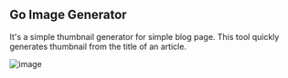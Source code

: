## Go Image Generator

It's a simple thumbnail generator for simple blog page. This tool quickly generates thumbnail from the title of an article.

![image](https://github.com/user-attachments/assets/b34fc26e-7d30-4f7d-990f-deb7feb386d1)
